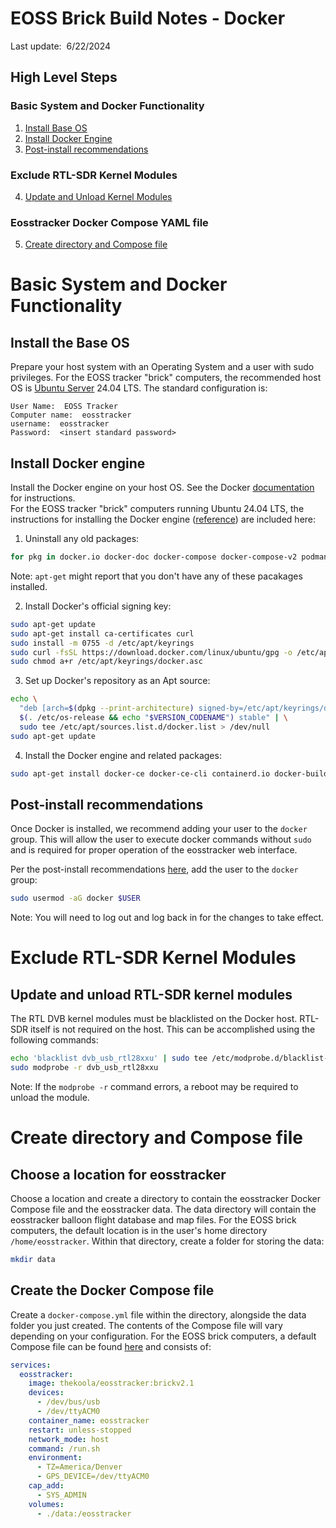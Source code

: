 # EOSS Brick Build Notes - Docker

Last update:  6/22/2024

## High Level Steps

### Basic System and Docker Functionality
1. [Install Base OS](#installbasic)
2. [Install Docker Engine](#installdocker)
3. [Post-install recommendations](#convenience)

### Exclude RTL-SDR Kernel Modules
4. [Update and Unload Kernel Modules](#kernelmods)

### Eosstracker Docker Compose YAML file
5. [Create directory and Compose file](#dockercompose)


# Basic System and Docker Functionality
<a name="installbasic"></a>
## Install the Base OS

Prepare your host system with an Operating System and a user with sudo privileges.  For the EOSS tracker "brick" computers, the 
recommended host OS is [Ubuntu Server](https://ubuntu.com/server) 24.04 LTS.  The standard configuration is:
```
User Name:  EOSS Tracker
Computer name:  eosstracker
username:  eosstracker
Password:  <insert standard password>
```

<a name="installdocker"></a>
## Install Docker engine

Install the Docker engine on your host OS.  See the Docker [documentation](https://docs.docker.com/engine/install/) for instructions.  
For the EOSS tracker "brick" computers running Ubuntu 24.04 LTS, the instructions for installing the Docker engine ([reference](https://docs.docker.com/engine/install/ubuntu/)) are included here:

1. Uninstall any old packages:
```sh
for pkg in docker.io docker-doc docker-compose docker-compose-v2 podman-docker containerd runc; do sudo apt-get remove $pkg; done
```
Note:  `apt-get` might report that you don't have any of these pacakages installed.

2. Install Docker's official signing key:
```sh
sudo apt-get update
sudo apt-get install ca-certificates curl
sudo install -m 0755 -d /etc/apt/keyrings
sudo curl -fsSL https://download.docker.com/linux/ubuntu/gpg -o /etc/apt/keyrings/docker.asc
sudo chmod a+r /etc/apt/keyrings/docker.asc
```

3. Set up Docker's repository as an Apt source:
```sh
echo \
  "deb [arch=$(dpkg --print-architecture) signed-by=/etc/apt/keyrings/docker.asc] https://download.docker.com/linux/ubuntu \
  $(. /etc/os-release && echo "$VERSION_CODENAME") stable" | \
  sudo tee /etc/apt/sources.list.d/docker.list > /dev/null
sudo apt-get update
```

4. Install the Docker engine and related packages:
```sh
sudo apt-get install docker-ce docker-ce-cli containerd.io docker-buildx-plugin docker-compose-plugin
```

<a name="convenience"></a>
## Post-install recommendations

Once Docker is installed, we recommend adding your user to the `docker` group.  This will allow the user to execute docker commands without `sudo` and is required for proper operation of the eosstracker web interface.

Per the post-install recommendations [here](https://docs.docker.com/engine/install/linux-postinstall/), add the user to the `docker` group:
```sh
sudo usermod -aG docker $USER
```
Note:  You will need to log out and log back in for the changes to take effect.


# Exclude RTL-SDR Kernel Modules

<a name="kernelmods"></a>
## Update and unload RTL-SDR kernel modules

The RTL DVB kernel modules must be blacklisted on the Docker host. RTL-SDR itself is not required on the host. This can be accomplished using the following commands:
```sh
echo 'blacklist dvb_usb_rtl28xxu' | sudo tee /etc/modprobe.d/blacklist-dvb_usb_rtl28xxu.conf
sudo modprobe -r dvb_usb_rtl28xxu
```
Note:  If the `modprobe -r` command errors, a reboot may be required to unload the module.


# Create directory and Compose file

<a name="dockercompose"></a>
## Choose a location for eosstracker

Choose a location and create a directory to contain the eosstracker Docker Compose file and the eosstracker data.  The data directory will contain the eosstracker balloon flight database and map files.  For the EOSS brick computers, the default location is in the user's home directory `/home/eosstracker`.  Within
that directory, create a folder for storing the data:
```sh
mkdir data
```

## Create the Docker Compose file
Create a `docker-compose.yml` file within the directory, alongside the data folder you just created.  The contents of the Compose file will vary depending on your
configuration.  For the EOSS brick computers, a default Compose file can be found [here](https://github.com/TheKoola/eosstracker/blob/brickv2.1/docker-compose.yml)
and consists of:
```yaml
services:
  eosstracker:
    image: thekoola/eosstracker:brickv2.1
    devices:
      - /dev/bus/usb
      - /dev/ttyACM0
    container_name: eosstracker
    restart: unless-stopped
    network_mode: host
    command: /run.sh
    environment:
      - TZ=America/Denver
      - GPS_DEVICE=/dev/ttyACM0
    cap_add:
      - SYS_ADMIN
    volumes:
      - ./data:/eosstracker
```


